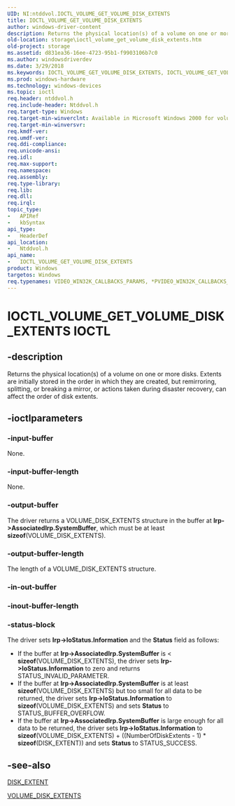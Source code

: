 ```yaml
---
UID: NI:ntddvol.IOCTL_VOLUME_GET_VOLUME_DISK_EXTENTS
title: IOCTL_VOLUME_GET_VOLUME_DISK_EXTENTS
author: windows-driver-content
description: Returns the physical location(s) of a volume on one or more disks.
old-location: storage\ioctl_volume_get_volume_disk_extents.htm
old-project: storage
ms.assetid: d831ea36-16ee-4723-95b1-f9903106b7c0
ms.author: windowsdriverdev
ms.date: 3/29/2018
ms.keywords: IOCTL_VOLUME_GET_VOLUME_DISK_EXTENTS, IOCTL_VOLUME_GET_VOLUME_DISK_EXTENTS control code [Storage Devices], k307_8f02f744-6892-4e3f-9b23-158370e6a1e9.xml, ntddvol/IOCTL_VOLUME_GET_VOLUME_DISK_EXTENTS, storage.ioctl_volume_get_volume_disk_extents
ms.prod: windows-hardware
ms.technology: windows-devices
ms.topic: ioctl
req.header: ntddvol.h
req.include-header: Ntddvol.h
req.target-type: Windows
req.target-min-winverclnt: Available in Microsoft Windows 2000 for volumes on fixed disks, but not for volumes on removable media. Available for use with removable media in Microsoft Windows 2000 SP4 and Windows XP SP1.
req.target-min-winversvr: 
req.kmdf-ver: 
req.umdf-ver: 
req.ddi-compliance: 
req.unicode-ansi: 
req.idl: 
req.max-support: 
req.namespace: 
req.assembly: 
req.type-library: 
req.lib: 
req.dll: 
req.irql: 
topic_type:
-	APIRef
-	kbSyntax
api_type:
-	HeaderDef
api_location:
-	Ntddvol.h
api_name:
-	IOCTL_VOLUME_GET_VOLUME_DISK_EXTENTS
product: Windows
targetos: Windows
req.typenames: VIDEO_WIN32K_CALLBACKS_PARAMS, *PVIDEO_WIN32K_CALLBACKS_PARAMS
---
```


# IOCTL_VOLUME_GET_VOLUME_DISK_EXTENTS IOCTL


## -description



Returns the physical location(s) of a volume on one or more disks. Extents are initially stored in the order in which they are created, but remirroring, splitting, or breaking a mirror, or actions taken during disaster recovery, can affect the order of disk extents.




## -ioctlparameters




### -input-buffer

None.


### -input-buffer-length

None.


### -output-buffer

The driver returns a VOLUME_DISK_EXTENTS structure in the buffer at <b>Irp-&gt;AssociatedIrp.SystemBuffer</b>, which must be at least <b>sizeof</b>(VOLUME_DISK_EXTENTS). 


### -output-buffer-length

The length of a VOLUME_DISK_EXTENTS structure.


### -in-out-buffer



<text></text>




### -inout-buffer-length



<text></text>




### -status-block

The driver sets <b>Irp-&gt;IoStatus.Information</b> and the <b>Status</b> field as follows:

<ul>
<li>
If the buffer at <b>Irp-&gt;AssociatedIrp.SystemBuffer</b> is &lt; <b>sizeof</b>(VOLUME_DISK_EXTENTS), the driver sets <b>Irp-&gt;IoStatus.Information</b> to zero and returns STATUS_INVALID_PARAMETER.

</li>
<li>
If the buffer at <b>Irp-&gt;AssociatedIrp.SystemBuffer</b> is at least <b>sizeof</b>(VOLUME_DISK_EXTENTS) but too small for all data to be returned, the driver sets <b>Irp-&gt;IoStatus.Information</b> to <b>sizeof</b>(VOLUME_DISK_EXTENTS) and sets <b>Status</b> to STATUS_BUFFER_OVERFLOW.

</li>
<li>
If the buffer at <b>Irp-&gt;AssociatedIrp.SystemBuffer</b> is large enough for all data to be returned, the driver sets <b>Irp-&gt;IoStatus.Information</b> to <b>sizeof</b>(VOLUME_DISK_EXTENTS) + ((NumberOfDiskExtents - 1) * <b>sizeof</b>(DISK_EXTENT)) and sets <b>Status</b> to STATUS_SUCCESS. 

</li>
</ul>

## -see-also




<a href="https://msdn.microsoft.com/library/windows/hardware/ff552606">DISK_EXTENT</a>



<a href="https://msdn.microsoft.com/library/windows/hardware/ff568017">VOLUME_DISK_EXTENTS</a>
 

 

